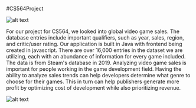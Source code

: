 #CS564Project

![alt text](https://github.com/Rovert515/CS564Project/blob/main/steam.jpg?raw=true)

For our project for CS564, we looked into global video game sales. The database entries include important qualifiers,
such as year, sales, region, and critic/user rating. Our application is built in Java with frontend being created in
javascript. There are over 16,000 entries in the dataset we are utilizing, each with an abundance of information for
every game included. The data is from Steam's database in 2019. Analyzing video game sales is important for people working in the game development field. Having 
the ability to analyze sales trends can help developers determine what genre to choose for their games. This in turn 
can help publishers generate more profit by optimizing cost of development while also prioritizing revenue.

![alt text](https://github.com/Rovert515/CS564Project/blob/main/videoGameSpreadsheet.png?raw=true)
